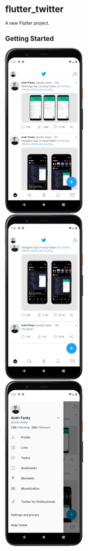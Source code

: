 # flutter_twitter

A new Flutter project.

## Getting Started

<p float="left">
  <img src="/assets/images/ss_home1.png" width="250"/>
  &nbsp;&nbsp;&nbsp;&nbsp;
  <img src="/assets/images/ss_home2.png" width="250"/>
  &nbsp;&nbsp;&nbsp;&nbsp;
  <img src="/assets/images/ss_drawer.png" width="250"/>
</p>
